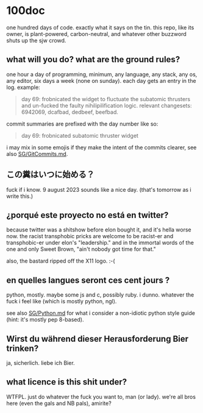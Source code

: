 # 100doc
one hundred days of code.  exactly what it says on the tin.  this repo, like its owner, is plant-powered, carbon-neutral, and whatever other buzzword shuts up the sjw crowd.

## what will you do?  what are the ground rules?
one hour a day of programming, minimum, any language, any stack, any os, any editor, six days a week (none on sunday).  each day gets an entry in the log.  example:

> day 69: frobnicated the widget to fluctuate the subatomic thrusters and un-fucked the faulty nihilipilification logic.  relevant changesets: 6942069, dcafbad, dedbeef, beefbad.

commit summaries are prefixed with the day number like so:

> day 69: frobnicated subatomic thruster widget

i may mix in some emojis if they make the intent of the commits clearer, see also [SG/GitCommits.md][sggc].

[sggc]: https://github.com/waellison/100doc/blob/main/SG/GitCommits.md

## この糞はいつに始める？
fuck if i know.  9 august 2023 sounds like a nice day.  (that's tomorrow as i write this.)

## ¿porqué este proyecto no está en twitter?
because twitter was a shitshow before elon bought it, and it's hella worse now.  the racist transphobic pricks are welcome to be racist-er and transphobic-er under elon's "leadership."  and in the immortal words of the one and only Sweet Brown, "ain't nobody got time for that."

also, the bastard ripped off the X11 logo.  :-(

## en quelles langues seront ces cent jours ?
python, mostly.  maybe some js and c, possibly ruby.  i dunno.  whatever the fuck i feel like (which is mostly python, ngl).

see also [SG/Python.md][sgpy] for what i consider a non-idiotic python style guide (hint: it's mostly pep 8-based).

[sgpy]: https://github.com/waellison/100doc/blob/main/SG/Python.md

## Wirst du während dieser Herausforderung Bier trinken?
ja, sicherlich.  liebe ich Bier.

## what licence is this shit under?
WTFPL.  just do whatever the fuck you want to, man (or lady).  we're all bros here (even the gals and NB pals), amirite?
